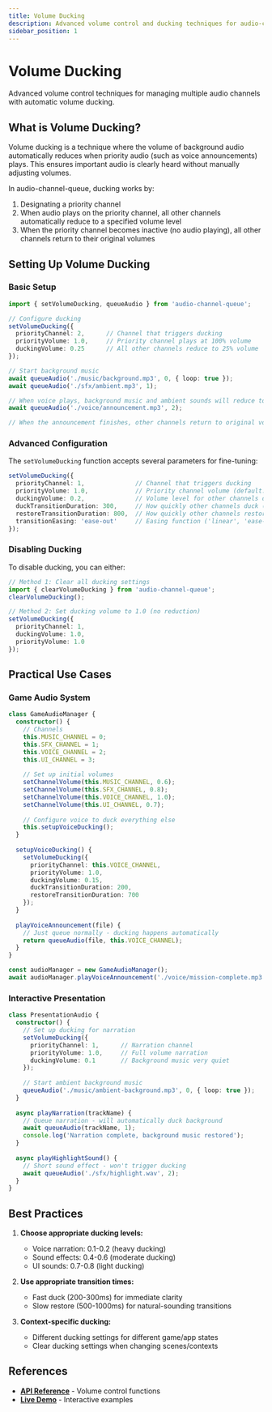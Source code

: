 ```yaml
---
title: Volume Ducking
description: Advanced volume control and ducking techniques for audio-channel-queue
sidebar_position: 1
---
```


# Volume Ducking

Advanced volume control techniques for managing multiple audio channels with automatic volume ducking.

## What is Volume Ducking?

Volume ducking is a technique where the volume of background audio automatically reduces when priority audio (such as voice announcements) plays. This ensures important audio is clearly heard without manually adjusting volumes.

In audio-channel-queue, ducking works by:
1. Designating a priority channel
2. When audio plays on the priority channel, all other channels automatically reduce to a specified volume level
3. When the priority channel becomes inactive (no audio playing), all other channels return to their original volumes

## Setting Up Volume Ducking

### Basic Setup

```typescript
import { setVolumeDucking, queueAudio } from 'audio-channel-queue';

// Configure ducking
setVolumeDucking({
  priorityChannel: 2,      // Channel that triggers ducking
  priorityVolume: 1.0,     // Priority channel plays at 100% volume
  duckingVolume: 0.25      // All other channels reduce to 25% volume
});

// Start background music
await queueAudio('./music/background.mp3', 0, { loop: true });
await queueAudio('./sfx/ambient.mp3', 1);

// When voice plays, background music and ambient sounds will reduce to 25% volume
await queueAudio('./voice/announcement.mp3', 2);

// When the announcement finishes, other channels return to original volume
```

### Advanced Configuration

The `setVolumeDucking` function accepts several parameters for fine-tuning:

```typescript
setVolumeDucking({
  priorityChannel: 1,              // Channel that triggers ducking
  priorityVolume: 1.0,             // Priority channel volume (default: 1.0)
  duckingVolume: 0.2,              // Volume level for other channels during ducking
  duckTransitionDuration: 300,     // How quickly other channels duck (ms)
  restoreTransitionDuration: 800,  // How quickly other channels restore (ms)
  transitionEasing: 'ease-out'     // Easing function ('linear', 'ease-in', 'ease-out', 'ease-in-out')
});
```

### Disabling Ducking

To disable ducking, you can either:

```typescript
// Method 1: Clear all ducking settings
import { clearVolumeDucking } from 'audio-channel-queue';
clearVolumeDucking();

// Method 2: Set ducking volume to 1.0 (no reduction)
setVolumeDucking({
  priorityChannel: 1,
  duckingVolume: 1.0,
  priorityVolume: 1.0
});
```

## Practical Use Cases

### Game Audio System

```typescript
class GameAudioManager {
  constructor() {
    // Channels
    this.MUSIC_CHANNEL = 0;
    this.SFX_CHANNEL = 1;
    this.VOICE_CHANNEL = 2;
    this.UI_CHANNEL = 3;
    
    // Set up initial volumes
    setChannelVolume(this.MUSIC_CHANNEL, 0.6);
    setChannelVolume(this.SFX_CHANNEL, 0.8);
    setChannelVolume(this.VOICE_CHANNEL, 1.0);
    setChannelVolume(this.UI_CHANNEL, 0.7);
    
    // Configure voice to duck everything else
    this.setupVoiceDucking();
  }
  
  setupVoiceDucking() {
    setVolumeDucking({
      priorityChannel: this.VOICE_CHANNEL,
      priorityVolume: 1.0,
      duckingVolume: 0.15,
      duckTransitionDuration: 200,
      restoreTransitionDuration: 700
    });
  }
  
  playVoiceAnnouncement(file) {
    // Just queue normally - ducking happens automatically
    return queueAudio(file, this.VOICE_CHANNEL);
  }
}

const audioManager = new GameAudioManager();
await audioManager.playVoiceAnnouncement('./voice/mission-complete.mp3');
```

### Interactive Presentation

```typescript
class PresentationAudio {
  constructor() {
    // Set up ducking for narration
    setVolumeDucking({
      priorityChannel: 1,      // Narration channel
      priorityVolume: 1.0,     // Full volume narration
      duckingVolume: 0.1       // Background music very quiet
    });
    
    // Start ambient background music
    queueAudio('./music/ambient-background.mp3', 0, { loop: true });
  }
  
  async playNarration(trackName) {
    // Queue narration - will automatically duck background
    await queueAudio(trackName, 1);
    console.log('Narration complete, background music restored');
  }
  
  async playHighlightSound() {
    // Short sound effect - won't trigger ducking
    await queueAudio('./sfx/highlight.wav', 2);
  }
}
```

## Best Practices

1. **Choose appropriate ducking levels:**
   - Voice narration: 0.1-0.2 (heavy ducking)
   - Sound effects: 0.4-0.6 (moderate ducking)
   - UI sounds: 0.7-0.8 (light ducking)

2. **Use appropriate transition times:**
   - Fast duck (200-300ms) for immediate clarity
   - Slow restore (500-1000ms) for natural-sounding transitions

3. **Context-specific ducking:**
   - Different ducking settings for different game/app states
   - Clear ducking settings when changing scenes/contexts

## References

- **[API Reference](../api-reference/volume-control)** - Volume control functions
- **[Live Demo](https://tonycarpenter21.github.io/audio-queue-demo/)** - Interactive examples 